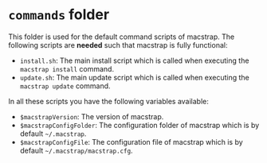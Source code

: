 # `commands` folder
This folder is used for the default command scripts of macstrap. The following scripts are **needed** such that macstrap is fully functional:

* `install.sh`: The main install script which is called when executing the `macstrap install` command.
* `update.sh`: The main update script which is called when executing the `macstrap update` command.

In all these scripts you have the following variables available:

* `$macstrapVersion`: The version of macstrap.
* `$macstrapConfigFolder`: The configuration folder of macstrap which is by default `~/.macstrap`.
* `$macstrapConfigFile`: The configuration file of macstrap which is by default `~/.macstrap/macstrap.cfg`.
